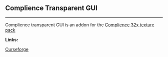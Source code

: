 ## Complience Transparent GUI
---
Complience transparent GUI is an addon for the [Complience 32x texture pack](https://compliancepack.net/)

**Links:**

[Curseforge](https://www.curseforge.com/minecraft/texture-packs/compliance-transperent-gui)
